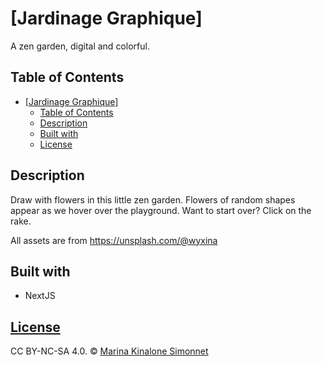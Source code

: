 # [Jardinage Graphique]

A zen garden, digital and colorful.

## Table of Contents

- [\[Jardinage Graphique\]](#jardinage-graphique)
  - [Table of Contents](#table-of-contents)
  - [Description](#description)
  - [Built with](#built-with)
  - [License](#license)

## Description

Draw with flowers in this little zen garden. Flowers of random shapes appear as we hover over the playground. Want to start over? Click on the rake.

All assets are from https://unsplash.com/@wyxina

## Built with

- NextJS

## [License](https://github.com/marinakinalone/le-journal/blob/main/LICENSE.txt)

CC BY-NC-SA 4.0. © [Marina Kinalone Simonnet](https://github.com/marinakinalone)
